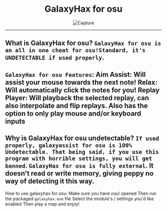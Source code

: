 <br/>
<div align="center">
  
  # GalaxyHax for osu
  ![Capture](https://user-images.githubusercontent.com/102804008/188198502-75cd75eb-f126-42ba-b955-192292714da2.PNG)

  </div>

--------------------------------------
What is GalaxyHax for osu? `GalaxyHax for osu is an all in one cheat for osu!Standard, it's UNDETECTABLE if used properly`.
--------------------------------------
`GalaxyHax for osu Features`: Aim Assist: Will assist your mouse towards the next note! Relax: Will automatically click the notes for you! Replay Player: Will playback the selected replay, can also interpolate and flip replays. Also has the option to only play mouse and/or keyboard inputs
--------------------------------------
Why is GalaxyHax for osu undetectable? `If used properly, galaxyassist for osu is 100% Undetectable. That being said, if you use this program with horrible settings, you will get banned`. `GalaxyHax for osu is fully external`. It doesn't read or write memory, giving peppy no way of detecting it this way.
--------------------------------------
How to use galaxyhax for osu: Make sure you have osu! opened Then run the packaged `galaxyhax.exe` file Select the module's / settings you'd like enabled Then play a map and enjoy!

